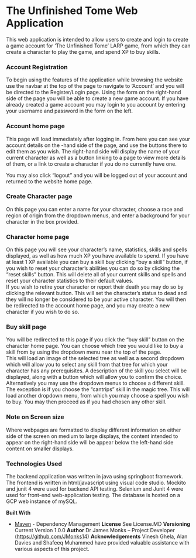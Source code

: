 # The Unfinished Tome Web Application

This web application is intended to allow users to create and login to create a game account for ‘The Unfinished Tome’ LARP game, 
from which they can create a character to play the game, and spend XP to buy skills.

### Account Registration

To begin using the features of the application while browsing the website use the navbar at the top of the page to navigate to ‘Account’ 
and you will be directed to the Register/Login page. 
Using the form on the right-hand side of the page you will be able to create a new game account. 
If you have already created a game account you may login to you account by entering your username and password in the form on the left.

### Account home page

This page will load immediately after logging in. 
From here you can see your account details on the -hand side of the page, and use the buttons there to edit them as you wish. 
The right-hand side will display the name of your current character as well as a button linking to a page to view more details of them, 
or a link to create a character if you do no currently have one.
 
You may also click “logout” and you will be logged out of your account and returned to the website home page.

### Create Character page

On this page you can enter a name for your character, choose a race and region of origin from the dropdown menus,
 and enter a background for your character in the box provided.

### Character home page

On this page you will see your character’s name, statistics, skills and spells displayed, as well as how much XP you have available to spend. 
If you have at least 1 XP available you can buy a skill buy clicking “buy a skill” button, 
if you wish to reset your character’s abilities you can do so by clicking the “reset skills” button. 
This will delete all of your current skills and spells and reset your character statistics to their default values.  
If you wish to retire your character or report their death you may do so by clicking the relevant button. 
This will set the character’s status to dead and they will no longer be considered to be your active character. 
You will then be redirected to the account home page, and you may create a new character if you wish to do so.

### Buy skill page

You will be redirected to this page if you click the “buy skill” button on the character home page. 
You can choose which tree you would like to buy a skill from by using the dropdown menu near the top of the page.  
This will load an image of the selected tree as well as a second dropdown which will allow you to select any skill from that tree for 
which your character has any prerequisites. A description of the skill you select will be displayed, 
along with a button which will allow you to confirm the choice. Alternatively you may use the dropdown menus to choose a different skill. 
The exception is if you choose the “cantrips” skill in the magic tree. This will load another dropdown menu, 
from which you may choose a spell you wish to buy. You may then proceed as if you had chosen any other skill.

### Note on Screen size

Where webpages are formatted to display different information on either side of the screen on medium to large displays, 
the content intended to appear on the right-hand side will be appear below the left-hand side content on smaller displays.

### Technologies Used

The backend application was written in java using springboot framework. The frontend is written in html/javascript using visual code studio.
 Mockito and junit 4 were used for backend API testing. Selenium and Junit 4 were used for front-end web-application testing. 
The database is hosted on a GCP web instance of mySQL.

**Built With**
* [Maven](https://maven.apache.org/) - Dependency Management
**License**
See License.MD
**Versioning**
Current Version 1.0.0
**Author**
Dr James Monks – Project Developer (https://github.com/JMonks14)
**Acknowledgements**
Vinesh Ghela, Alan Davies and Shafeeq Muhammed have provided valuable assistance with various aspects of this project. 

